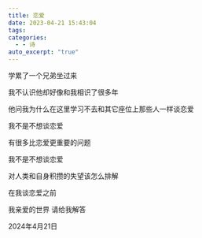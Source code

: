 ```yaml
---
title: 恋爱
date: 2023-04-21 15:43:04
tags: 
categories:
  - - 诗
auto_excerpt: "true"
---
```


学累了一个兄弟坐过来

我不认识他却好像和我相识了很多年

他问我为什么在这里学习不去和其它座位上那些人一样谈恋爱

我不是不想谈恋爱

有很多比恋爱更重要的问题

我不是不想谈恋爱

对人类和自身积攒的失望该怎么排解

在我谈恋爱之前

我亲爱的世界 请给我解答

2024年4月21日